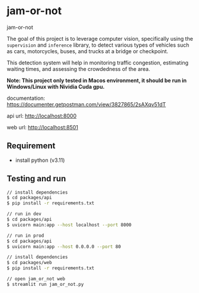 # jam-or-not

jam-or-not

The goal of this project is to leverage computer vision, specifically using the `supervision` and `inference` library, to detect various types of vehicles such as cars, motorcycles, buses, and trucks at a bridge or checkpoint.

This detection system will help in monitoring traffic congestion, estimating waiting times, and assessing the crowdedness of the area.

**Note: This project only tested in Macos environment, it should be run in Windows/Linux with Nividia Cuda gpu.**

documentation: <https://documenter.getpostman.com/view/3827865/2sAXqv51dT>

api url: <http://localhost:8000>

web url: <http://localhost:8501>

## Requirement

- install python (v3.11)

## Testing and run

```zsh
// install dependencies
$ cd packages/api
$ pip install -r requirements.txt

// run in dev
$ cd packages/api
$ uvicorn main:app --host localhost --port 8000

// run in prod
$ cd packages/api
$ uvicorn main:app --host 0.0.0.0 --port 80
```

```zsh
// install dependencies
$ cd packages/web
$ pip install -r requirements.txt

// open jam_or_not web
$ streamlit run jam_or_not.py
```
